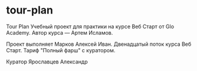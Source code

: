 # tour-plan

Tour Plan
Учебный проект для практики на курсе Веб Старт от Glo Academy. Автор курса — Артем Исламов.

Проект выполняет
Марков Алексей Иван. Двенадцатый поток курса Веб Старт. Тариф "Полный фарш" с куратором.

Куратор
Ярославцев Александр 
